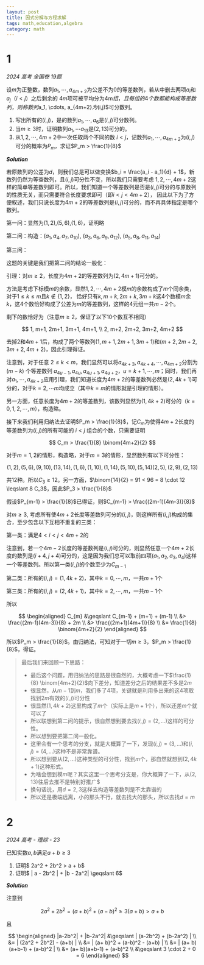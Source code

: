 ```yaml
---
layout: post
title: 因式分解与方程求解
tags: math,education,algebra
category: math
---
```


# 1

*2024 高考 全国卷 19题*

设$m$为正整数，数列$a_1, \cdots, a_{4m+2}$为公差不为$0$的等差数列，若从中删去两项$a_i$和$a_j$（$i < j$）之后剩余的
$4m$项可被平均分为4m$组，且每组的$4$个数都能构成等差数列，则称数列$a_1, \cdots, a_{4m+2}$为$(i,j)$可分数列。

1. 写出所有的$(i,j)$，是的数列$a_1, \cdots, a_6$是$(i,j)$可分数列。
2. 当$m \geqslant 3$时，证明数列$a_1, \cdots a_{13}$是$(2,13)$可分的。
3. 从$1,2,\cdots, 4m+2$中一次任取两个不同的数 $i<j$，记数列$a_1, \cdots, a_{4m+2}$为$(i,j)$可分的概率为$P_m$，求证$P_m > \frac{1}{8}$

***Solution***

若原数列的公差为$d$，则我们总是可以做变换$b_i = \frac{a_i - a_1}{d} + 1$，新数列仍然为等查数列，且$(i,j)$可分性不变，所以我们只需要考虑
$1,2,\cdots, 4m+2$这样的简单等差数列即可。所以，我们知道一个等差数列是否是$(i,j)$可分的与原数列的性质无关，而只需要符合长度要求即可（即$i < j < 4m+2$），
因此以下为了方便叙述，我们只说长度为$4m+2$的等差数列是$(i,j)$可分的，而不再具体指定是哪个数列。

第一问：显然为$(1,2)$,$(5,6)$,$(1,6)$，证明略

第二问：构造：$(a_1, a_4, a_7, a_{10})$, $(a_3, a_6, a_9, a_{12})$, $(a_5, a_8, a_{11}, a_{14})$

第三问：

这题的关键是我们把第二问的结论一般化：

引理：对$m \geqslant 2$，长度为$4m+2$的等差数列为$(2,4m+1)$可分的。

方法是考虑下标模$m$的余数，显然$1,2,\cdots, 4m+2$模$m$的余数构成了$m$个同余类，对于$1 \leqslant k \leqslant m$且$k \not \in \{ 1,2\}$，
恰好只有$k, m+k, 2m+k, 3m+k$这$4$个数模$m$余$k$，这4个数恰好构成了公差为$m$的等差数列，这样的4元组一共$m-2$个。

剩下的数恰好为（注意$m \geqslant 2$，保证了以下10个数互不相同）

$$
    1, m+1, 2m+1, 3m+1, 4m+1, \\
    2, m+2, 2m+2, 3m+2, 4m+2
$$

去掉$2$和$4m+1$后，构成了两个等数列$(1,m+1,2m+1,3m+1)$和$(m+2, 2m+2, 3m+2, 4m+2)$，因此引理得证。

注意到，对于任意 $2\leqslant k<m$，我们显然可以将$a_{4k+3}, a_{4k+4}, \cdots, a_{4m+2}$分割为 $(m-k)$ 个等差数列 $a_{4u-1}, a_{4u}, a_{4u+1}, a_{4u+2}$，$u = k+1, \cdots, m$；同时，我们再对$a_1, \cdots, a_{4k+2}$应用引理，我们知道长度为$4m+2$的等差数列必然是$(2, 4k+1)$可分的，对于$k = 2, \cdots m$均成立（其中$k=m$的情形就是引理的情形）。

另一方面，任意长度为$4m+2$的等差数列，该数列显然为$(1,4k+2)$可分的（$k = 0,1,2,\cdots, m$），构造略。

接下来我们利用归纳法去证明$P_m > \frac{1}{8}$，记$C_m$为使得$4m+2$长度的等差数列为$(i,j)$的所有可能的 $i<j$ 组合的个数，只需要证明

$$
    C_m > \frac{1}{8} \binom{4m+2}{2}
$$

对于$m=1,2$的情形，构造略，对于$m=3$的情形，显然数列有以下可分性：

$$
    (1,2), (5,6), (9,10), (13,14),
    (1,6), (1,10), (1,14),
    (5,10), (5,14)
    (2, 5), (2,9), (2,13)
$$

共12种。所以$C_3 \geqslant 12$。另一方面，$\binom{14}{2} = 91 < 96 = 8 \cdot 12 \leqslant 8 C_3$，因此$P_3 > \frac{1}{8}$

假设$P_{m-1} > \frac{1}{8}$已得证，则$C_{m-1} > \frac{(2m-1)(4m-3)}{8}$

对$m \geqslant 3$, 考虑所有使$4m+2$长度等差数列可分的$(i,j)$，则这样所有$(i,j)$构成的集合，至少包含以下互相不重复的三类：

第一类：满足$4 < i < j < 4m+2$的

注意到，若一个$4m-2$长度的等差数列是$(i,j)$可分的，则显然任意一个$4m+2$长度的数列是$(i+4,j+4)$可分的，这是因为我们总可以取前四项$(a_1,a_2,a_3,a_4)$这样一个等差数列。所以第一类$(i,j)$的个数至少为$C_{m-1}$

第二类：所有的$(i,j) = (1, 4k+2)$，其中$k = 0, \cdots, m$，一共$m+1$个

第三类：所有的$(i,j) = (2, 4k+1)$，其中$k = 2, \cdots, m$，一共$m-1$个

所以

$$
\begin{aligned}
    C_{m} &\geqslant C_{m-1} + (m+1) + (m-1)  \\
        &> \frac{(2m-1)(4m-3)}{8} + 2m \\
        &> \frac{(2m+1)(4m+1)}{8} \\ 
        &= \frac{1}{8} \binom{4m+2}{2}
\end{aligned}
$$

所以$P_m > \frac{1}{8}$。由归纳法，可知对于一切$m \geqslant 3$，$P_m > \frac{1}{8}$，得证。

> 最后我们来回顾一下思路：
> * 最后这个问题，用归纳法的思路是很自然的，大概考虑一下$\frac{1}{8} \binom{4m+2}{2}$向下差分，知道差分之后的结果差不多是$2m$
> * 很显然，从$m-1$到$m$，我们多了$4$项，关键就是利用多出来的这4项取找到$2m$有效的$(i,j)$可分性
> * 很显然$(1,4k+2)$这里构成了$m$个（实际上是$m+1$个），所以还差$m$个就可以了
> * 所以联想到第二问的提示，很自然想到要去找$(i,j) = (2,...)$这样的可分性。
> * 所以想到要把第二问一般化。
> * 这里会有一个思考的分支，就是大概算了一下，发现$(i,j) = (3,...)$和$(i,j) = (4,...)$这种不是非常靠谱。
> * 所以想到要从$(2,...)$这种类型的可分性，找到$m$个，那自然就想到$(2,4k+1)$这种形式。
> * 为啥会想到模$m$呢？其实这里一个思考分支是，你大概算了一下，从$(2,13)$往后去推不是特别好推广$
> * 换句话说，用$d=2,3$这样去构造等差数列是不太靠谱的
> * 所以还是极端远离，小的那头不行，就去找大的那头，所以去找$d=m$

# 2

*2024 高考 - 理综 - 23*

已知实数$a,b$满足$a+b \geqslant 3$
1. 证明$ 2a^2 + 2b^2 > a + b$
2. 证明$ | a - 2b^2 | + |b - 2a^2| \geqslant 6$

***Solution***

注意到

$$
    2a^2 + 2b^2 = (a+b)^2 + (a-b)^2
        \geqslant 3(a+b) > a+b
$$

且

$$
\begin{aligned}
    |a-2b^2| + |b-2a^2| &\geqslant | (a-2b^2) + (b-2a^2) | \\
        &= | (2a^2 + 2b^2) - (a+b) | \\
        &= | (a+ b)^2 + (a-b)^2 - (a+b) | \\
        &= | (a+ b)(a+b-1) + (a-b)^2  | \\
        &= (a+ b)(a+b-1) + (a-b)^2 \\
        &\geqslant 3 \cdot 2 + 0 = 6
\end{aligned}
$$